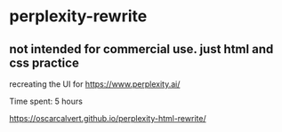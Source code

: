 # perplexity-rewrite
## not intended for commercial use. just html and css practice
recreating the UI for https://www.perplexity.ai/

Time spent: 5 hours

https://oscarcalvert.github.io/perplexity-html-rewrite/

